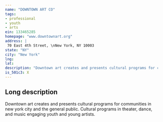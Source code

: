 ```yaml
---
name: "DOWNTOWN ART CO"
tags:
- professional
- youth
- arts
ein: 133465285
homepage: "www.downtownart.org"
address: |
 70 East 4th Street, \nNew York, NY 10003
state: "NY"
city: "New York"
lng: 
lat: 
description: "Downtown art creates and presents cultural programs for communities in new york city and the general public. Downtown art has an extensive history creating original performing arts programs with youth and collaborative programs with other organizations on nyc's lower east side. "
is_501c3: X
---
```


## Long description

Downtown art creates and presents cultural programs for communities in new york city and the general public. Cultural programs in theater, dance, and music engaging youth and young artists. 
